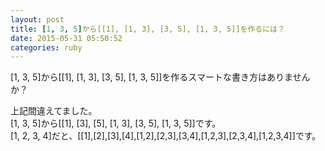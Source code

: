 ```yaml
---
layout: post
title: [1, 3, 5]から[[1], [1, 3], [3, 5], [1, 3, 5]]を作るには？
date: 2015-05-31 05:50:52
categories: ruby
---
```

<!-- {% raw %} -->
<p>[1, 3, 5]から[[1], [1, 3], [3, 5], [1, 3, 5]]を作るスマートな書き方はありませんか？</p>

<p>上記間違えてました。<br>
[1, 3, 5]から[[1], [3], [5], [1, 3], [3, 5], [1, 3, 5]]です。<br>
[1, 2, 3, 4]だと、[[1],[2],[3],[4],[1,2],[2,3],[3,4],[1,2,3],[2,3,4],[1,2,3,4]]です。</p>
<!-- {% endraw %} -->
